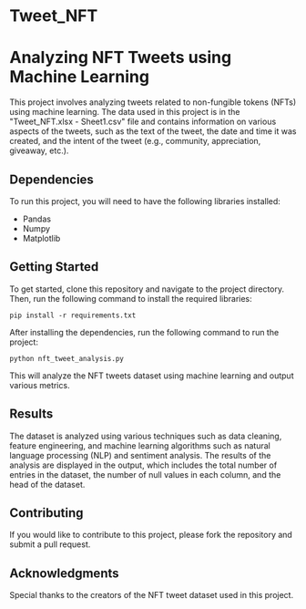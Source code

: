 # Tweet_NFT
# Analyzing NFT Tweets using Machine Learning

This project involves analyzing tweets related to non-fungible tokens (NFTs) using machine learning. The data used in this project is in the "Tweet_NFT.xlsx - Sheet1.csv" file and contains information on various aspects of the tweets, such as the text of the tweet, the date and time it was created, and the intent of the tweet (e.g., community, appreciation, giveaway, etc.).

## Dependencies

To run this project, you will need to have the following libraries installed:
- Pandas
- Numpy
- Matplotlib

## Getting Started

To get started, clone this repository and navigate to the project directory. Then, run the following command to install the required libraries:

```
pip install -r requirements.txt
```

After installing the dependencies, run the following command to run the project:

```
python nft_tweet_analysis.py
```

This will analyze the NFT tweets dataset using machine learning and output various metrics.

## Results

The dataset is analyzed using various techniques such as data cleaning, feature engineering, and machine learning algorithms such as natural language processing (NLP) and sentiment analysis. The results of the analysis are displayed in the output, which includes the total number of entries in the dataset, the number of null values in each column, and the head of the dataset.

## Contributing

If you would like to contribute to this project, please fork the repository and submit a pull request.


## Acknowledgments

Special thanks to the creators of the NFT tweet dataset used in this project.
